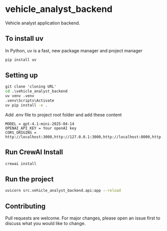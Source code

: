 # vehicle_analyst_backend

Vehicle analyst application backend.

## To install uv

In Python, uv is a fast, new package manager and project manager 

```cmd
pip install uv
```

## Setting up

```cmd
git clone 'cloning URL'
cd .\vehicle_analyst_backend
uv venv .venv
.venv\Scripts\Activate
uv pip install -e .
```

Add .env file to project root folder and add these content
```text
MODEL = gpt-4.1-mini-2025-04-14
OPENAI_API_KEY = Your openAI key
CORS_ORIGINS = http://localhost:3000,http://127.0.0.1:3000,http://localhost:8000,http://192.168.1.20:3000
```

## Run CrewAI Install
```cmd
crewai install
```

## Run the project

```cmd
uvicorn src.vehicle_analyst_backend.api:app --reload
```

## Contributing

Pull requests are welcome. For major changes, please open an issue first
to discuss what you would like to change.
